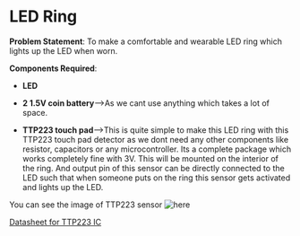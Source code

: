 # LED Ring
**Problem Statement**: To make a comfortable and wearable LED ring which lights up the LED when worn.

**Components Required**:
- **LED**
- **2 1.5V coin battery**-->As we cant use anything which takes a lot of space.

- **TTP223 touch pad**-->This is quite simple to make this LED ring with this TTP223 touch pad detector as we dont need any other components like resistor, capacitors or any microcontroller. Its a complete package which works completely fine with 3V. This will be mounted on the interior of the ring. And output pin of this sensor can be directly connected to the LED such that when someone puts on the ring this sensor gets activated and lights up the LED.


You can see the image of TTP223 sensor ![here](https://user-images.githubusercontent.com/64272528/81846188-52b93780-956f-11ea-9b1e-7911fe68a009.jpeg)

[ Datasheet for TTP223 IC ](https://github.com/kapilgarg7568/Electronic-Club-Mini-Task-3/files/4623677/TTP223.pdf)




